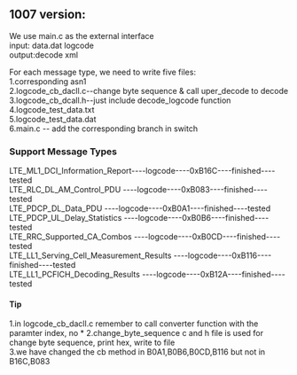 ## 1007 version:
We use main.c as the external interface  
input: data.dat logcode  
output:decode xml  

For each message type, we need to write five files:  
1.corresponding asn1  
2.logcode_cb_dacll.c--change byte sequence & call uper_decode to decode   
3.logcode_cb_dcall.h--just include decode_logcode function  
4.logcode_test_data.txt  
5.logcode_test_data.dat  
6.main.c -- add the corresponding branch in switch  




### Support Message Types
LTE_ML1_DCI_Information_Report----logcode----0xB16C----finished----tested  
LTE_RLC_DL_AM_Control_PDU     ----logcode----0xB083----finished----tested  
LTE_PDCP_DL_Data_PDU          ----logcode----0xB0A1----finished----tested  
LTE_PDCP_UL_Delay_Statistics  ----logcode----0xB0B6----finished----tested  
LTE_RRC_Supported_CA_Combos   ----logcode----0xB0CD----finished----tested  
LTE_LL1_Serving_Cell_Measurement_Results  ----logcode----0xB116----finished----tested  
LTE_LL1_PCFICH_Decoding_Results     ----logcode----0xB12A----finished----tested

#### Tip
1.in logcode_cb_dacll.c remember to call converter function with the paramter index, no * 
2.change_byte_sequence c and h file is used for change byte sequence, print hex, write to file  
3.we have changed the cb method in B0A1,B0B6,B0CD,B116 but not in B16C,B083
 

